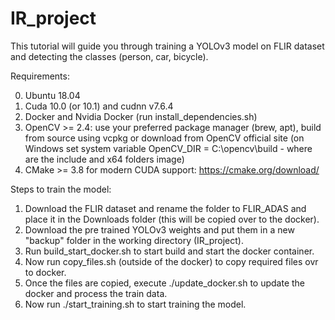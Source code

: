 # IR_project

This tutorial will guide you through training a YOLOv3 model on FLIR dataset and detecting the classes (person, car, bicycle).

Requirements:

0. Ubuntu 18.04
1. Cuda 10.0 (or 10.1) and cudnn v7.6.4
2. Docker and Nvidia Docker (run install_dependencies.sh)
3. OpenCV >= 2.4: use your preferred package manager (brew, apt), build from source using vcpkg or download from OpenCV official site (on Windows set system variable OpenCV_DIR = C:\opencv\build - where are the include and x64 folders image)
4. CMake >= 3.8 for modern CUDA support: https://cmake.org/download/

Steps to train the model:
1. Download the FLIR dataset and rename the folder to FLIR_ADAS and place it in the Downloads folder (this will be copied over to the docker).
2. Download the pre trained YOLOv3 weights and put them in a new "backup" folder in the working directory (IR_project).
3. Run build_start_docker.sh to start build and start the docker container.
4. Now run copy_files.sh (outside of the docker) to copy required files ovr to docker.
5. Once the files are copied, execute ./update_docker.sh to update the docker and process the train data.
6. Now run ./start_training.sh to start training the model.
